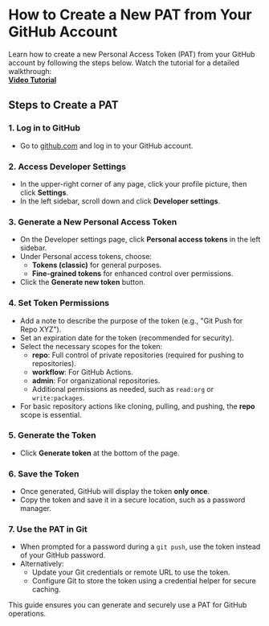 # How to Create a New PAT from Your GitHub Account

Learn how to create a new Personal Access Token (PAT) from your GitHub account by following the steps below. Watch the tutorial for a detailed walkthrough:  
**[Video Tutorial](https://www.youtube.com/watch?v=2nzOI-ynXF4&t=379s)**

## Steps to Create a PAT

### 1. Log in to GitHub
- Go to [github.com](https://github.com) and log in to your GitHub account.

### 2. Access Developer Settings
- In the upper-right corner of any page, click your profile picture, then click **Settings**.
- In the left sidebar, scroll down and click **Developer settings**.

### 3. Generate a New Personal Access Token
- On the Developer settings page, click **Personal access tokens** in the left sidebar.
- Under Personal access tokens, choose:
  - **Tokens (classic)** for general purposes.
  - **Fine-grained tokens** for enhanced control over permissions.
- Click the **Generate new token** button.

### 4. Set Token Permissions
- Add a note to describe the purpose of the token (e.g., "Git Push for Repo XYZ").
- Set an expiration date for the token (recommended for security).
- Select the necessary scopes for the token:
  - **repo**: Full control of private repositories (required for pushing to repositories).
  - **workflow**: For GitHub Actions.
  - **admin**: For organizational repositories.
  - Additional permissions as needed, such as `read:org` or `write:packages`.
- For basic repository actions like cloning, pulling, and pushing, the **repo** scope is essential.

### 5. Generate the Token
- Click **Generate token** at the bottom of the page.

### 6. Save the Token
- Once generated, GitHub will display the token **only once**.
- Copy the token and save it in a secure location, such as a password manager.

### 7. Use the PAT in Git
- When prompted for a password during a `git push`, use the token instead of your GitHub password.
- Alternatively:
  - Update your Git credentials or remote URL to use the token.
  - Configure Git to store the token using a credential helper for secure caching.

This guide ensures you can generate and securely use a PAT for GitHub operations.